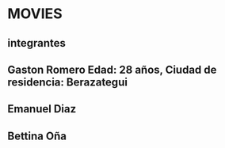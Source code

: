 # MOVIES
## integrantes
## Gaston Romero Edad: 28 años, Ciudad de residencia: Berazategui
## Emanuel Diaz
## Bettina Oña